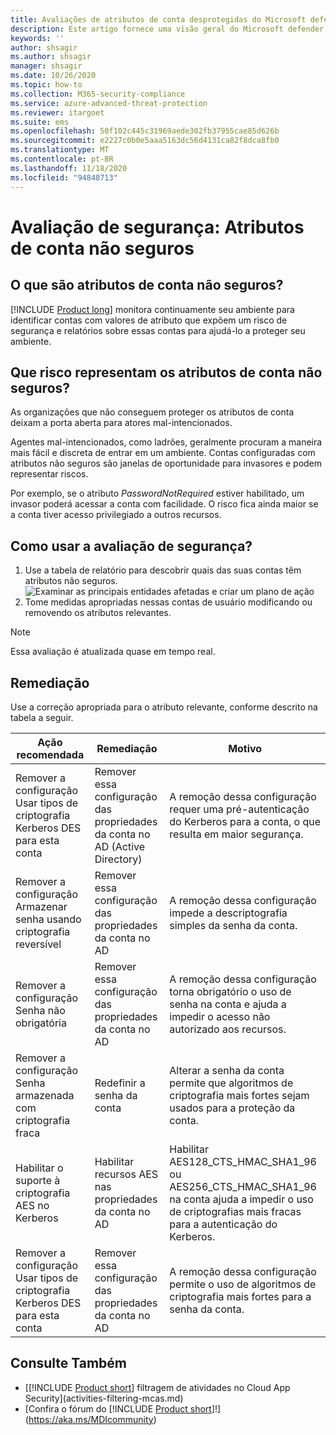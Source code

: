 ```yaml
---
title: Avaliações de atributos de conta desprotegidas do Microsoft defender para identidade
description: Este artigo fornece uma visão geral do Microsoft defender para entidades de identidade com atributos não seguros relatório de avaliação de postura de segurança de identidade.
keywords: ''
author: shsagir
ms.author: shsagir
manager: shsagir
ms.date: 10/26/2020
ms.topic: how-to
ms.collection: M365-security-compliance
ms.service: azure-advanced-threat-protection
ms.reviewer: itargoet
ms.suite: ems
ms.openlocfilehash: 50f102c445c31969aede302fb37955cae85d626b
ms.sourcegitcommit: e2227c0b0e5aaa5163dc56d4131ca82f8dca8fb0
ms.translationtype: MT
ms.contentlocale: pt-BR
ms.lasthandoff: 11/18/2020
ms.locfileid: "94848713"
---
```

# <a name="security-assessment-unsecure-account-attributes"></a>Avaliação de segurança: Atributos de conta não seguros

## <a name="what-are-unsecure-account-attributes"></a>O que são atributos de conta não seguros?

[!INCLUDE [Product long](includes/product-long.md)] monitora continuamente seu ambiente para identificar contas com valores de atributo que expõem um risco de segurança e relatórios sobre essas contas para ajudá-lo a proteger seu ambiente.

## <a name="what-risk-do-unsecure-account-attributes-pose"></a>Que risco representam os atributos de conta não seguros?

As organizações que não conseguem proteger os atributos de conta deixam a porta aberta para atores mal-intencionados.

Agentes mal-intencionados, como ladrões, geralmente procuram a maneira mais fácil e discreta de entrar em um ambiente. Contas configuradas com atributos não seguros são janelas de oportunidade para invasores e podem representar riscos.

Por exemplo, se o atributo *PasswordNotRequired* estiver habilitado, um invasor poderá acessar a conta com facilidade. O risco fica ainda maior se a conta tiver acesso privilegiado a outros recursos.

## <a name="how-do-i-use-this-security-assessment"></a>Como usar a avaliação de segurança?

1. Use a tabela de relatório para descobrir quais das suas contas têm atributos não seguros.
    ![Examinar as principais entidades afetadas e criar um plano de ação](media/cas-isp-unsecure-account-attributes-1.png)
1. Tome medidas apropriadas nessas contas de usuário modificando ou removendo os atributos relevantes.

> [!NOTE]
> Essa avaliação é atualizada quase em tempo real.

## <a name="remediation"></a>Remediação

Use a correção apropriada para o atributo relevante, conforme descrito na tabela a seguir.

| Ação recomendada | Remediação | Motivo |
| --- | --- | --- |
| Remover a configuração Usar tipos de criptografia Kerberos DES para esta conta| Remover essa configuração das propriedades da conta no AD (Active Directory) | A remoção dessa configuração requer uma pré-autenticação do Kerberos para a conta, o que resulta em maior segurança. |
| Remover a configuração Armazenar senha usando criptografia reversível | Remover essa configuração das propriedades da conta no AD | A remoção dessa configuração impede a descriptografia simples da senha da conta. |
| Remover a configuração Senha não obrigatória | Remover essa configuração das propriedades da conta no AD | A remoção dessa configuração torna obrigatório o uso de senha na conta e ajuda a impedir o acesso não autorizado aos recursos. |
| Remover a configuração Senha armazenada com criptografia fraca | Redefinir a senha da conta | Alterar a senha da conta permite que algoritmos de criptografia mais fortes sejam usados para a proteção da conta. |
| Habilitar o suporte à criptografia AES no Kerberos | Habilitar recursos AES nas propriedades da conta no AD | Habilitar AES128_CTS_HMAC_SHA1_96 ou AES256_CTS_HMAC_SHA1_96 na conta ajuda a impedir o uso de criptografias mais fracas para a autenticação do Kerberos. |
| Remover a configuração Usar tipos de criptografia Kerberos DES para esta conta | Remover essa configuração das propriedades da conta no AD | A remoção dessa configuração permite o uso de algoritmos de criptografia mais fortes para a senha da conta. |

## <a name="see-also"></a>Consulte Também

- [[!INCLUDE [Product short](includes/product-short.md)] filtragem de atividades no Cloud App Security](activities-filtering-mcas.md)
- [Confira o fórum do [!INCLUDE [Product short](includes/product-short.md)]!](https://aka.ms/MDIcommunity)
